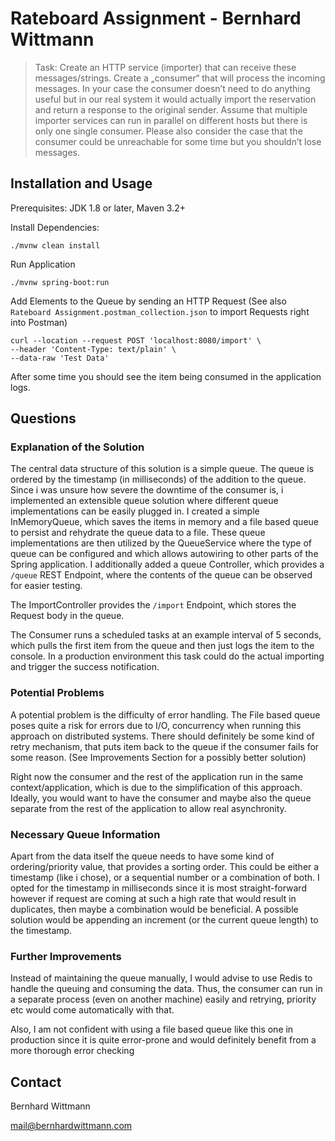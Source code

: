 # Rateboard Assignment - Bernhard Wittmann

> Task: Create an HTTP service (importer) that can receive these messages/strings. Create a „consumer“ that will process the incoming messages. In your case the consumer doesn’t need to do anything useful but in our real system it would actually import the reservation and return a response to the original sender. Assume that multiple importer services can run in parallel on different hosts but there is only one single consumer. Please also consider the case that the consumer could be unreachable for some time but you shouldn’t lose messages.

## Installation and Usage

Prerequisites: JDK 1.8 or later, Maven 3.2+

Install Dependencies:

```
./mvnw clean install
```

Run Application

```
./mvnw spring-boot:run
```

Add Elements to the Queue by sending an HTTP Request (See also `Rateboard Assignment.postman_collection.json` to import Requests right into Postman)

```
curl --location --request POST 'localhost:8080/import' \
--header 'Content-Type: text/plain' \
--data-raw 'Test Data'
```

After some time you should see the item being consumed in the application logs.

## Questions

### Explanation of the Solution

The central data structure of this solution is a simple queue. The queue is ordered by the timestamp (in milliseconds) of the addition to the queue. Since i was unsure how severe the downtime of the consumer is, i implemented an extensible queue solution where different queue implementations can be easily plugged in. I created a simple InMemoryQueue, which saves the items in memory and a file based queue to persist and rehydrate the queue data to a file.
These queue implementations are then utilized by the QueueService where the type of queue can be configured and which allows autowiring to other parts of the Spring application. 
I additionally added a queue Controller, which provides a `/queue` REST Endpoint, where the contents of the queue can be observed for easier testing.

The ImportController provides the `/import` Endpoint, which stores the Request body in the queue. 

The Consumer runs a scheduled tasks at an example interval of 5 seconds, which pulls the first item from the queue and then just logs the item to the console. In a production environment this task could do the actual importing and trigger the success notification.

### Potential Problems

A potential problem is the difficulty of error handling. The File based queue poses quite a risk for errors due to I/O, concurrency when running this approach on distributed systems.
There should definitely be some kind of retry mechanism, that puts item back to the queue if the consumer fails for some reason. (See Improvements Section for a possibly better solution)

Right now the consumer and the rest of the application run in the same context/application, which is due to the simplification of this approach. Ideally, you would want to have the consumer and maybe also the queue separate from the rest of the application to allow real asynchronity. 

### Necessary Queue Information

Apart from the data itself the queue needs to have some kind of ordering/priority value, that provides a sorting order. This could be either a timestamp (like i chose), or a sequential number or a combination of both. I opted for the timestamp in milliseconds since it is most straight-forward however if request are coming at such a high rate that would result in duplicates, then maybe a combination would be beneficial. A possible solution would be appending an increment (or the current queue length) to the timestamp. 

### Further Improvements

Instead of maintaining the queue manually, I would advise to use Redis to handle the queuing and consuming the data. Thus, the consumer can run in a separate process (even on another machine) easily and retrying, priority etc would come automatically with that. 

Also, I am not confident with using a file based queue like this one in production since it is quite error-prone and would definitely benefit from a more thorough error checking

## Contact

Bernhard Wittmann

mail@bernhardwittmann.com

